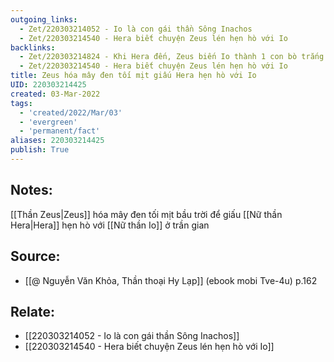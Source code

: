 ```yaml
---
outgoing_links:
  - Zet/220303214052 - Io là con gái thần Sông Inachos
  - Zet/220303214540 - Hera biết chuyện Zeus lén hẹn hò với Io
backlinks:
  - Zet/220303214824 - Khi Hera đến, Zeus biến Io thành 1 con bò trắng để giấu hiện trường ngoại tình
  - Zet/220303214540 - Hera biết chuyện Zeus lén hẹn hò với Io
title: Zeus hóa mây đen tối mịt giấu Hera hẹn hò với Io
UID: 220303214425
created: 03-Mar-2022
tags:
  - 'created/2022/Mar/03'
  - 'evergreen'
  - 'permanent/fact'
aliases: 220303214425
publish: True
---
```

## Notes:
[[Thần Zeus|Zeus]] hóa mây đen tối mịt bầu trời để giấu [[Nữ thần Hera|Hera]] hẹn hò với [[Nữ thần Io]] ở trần gian

## Source:
- [[@ Nguyễn Văn Khỏa, Thần thoại Hy Lạp]] (ebook mobi Tve-4u) p.162

## Relate:
- [[220303214052 - Io là con gái thần Sông Inachos]]
- [[220303214540 - Hera biết chuyện Zeus lén hẹn hò với Io]]